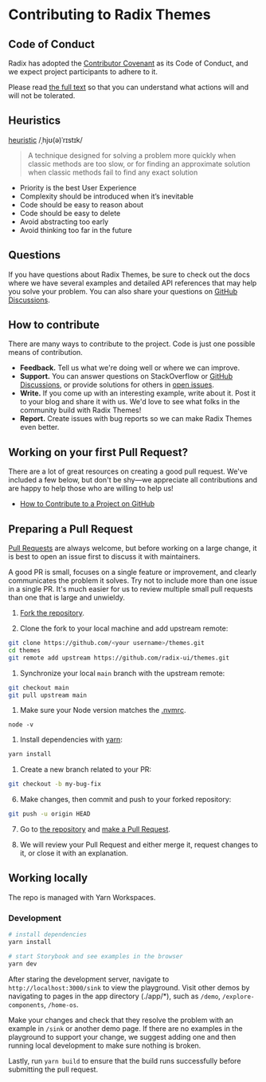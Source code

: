 # Contributing to Radix Themes

## Code of Conduct

Radix has adopted the [Contributor Covenant](https://www.contributor-covenant.org/) as its Code of Conduct, and we expect project participants to adhere to it.

Please read [the full text](/CODE_OF_CONDUCT.md) so that you can understand what actions will and will not be tolerated.

## Heuristics

[heuristic](<https://en.wikipedia.org/wiki/Heuristic_(computer_science)>)
/ˌhjʊ(ə)ˈrɪstɪk/

> A technique designed for solving a problem more quickly when classic methods are too slow, or for finding an approximate solution when classic methods fail to find any exact solution

- Priority is the best User Experience
- Complexity should be introduced when it’s inevitable
- Code should be easy to reason about
- Code should be easy to delete
- Avoid abstracting too early
- Avoid thinking too far in the future

## Questions

If you have questions about Radix Themes, be sure to check out the docs where we have several examples and detailed API references that may help you solve your problem. You can also share your questions on [GitHub Discussions](https://github.com/radix-ui/themes/discussions).

## How to contribute

There are many ways to contribute to the project. Code is just one possible means of contribution.

- **Feedback.** Tell us what we're doing well or where we can improve.
- **Support.** You can answer questions on StackOverflow or [GitHub Discussions](https://github.com/radix-ui/themes/discussions), or provide solutions for others in [open issues](https://github.com/radix-ui/themes/issues).
- **Write.** If you come up with an interesting example, write about it. Post it to your blog and share it with us. We'd love to see what folks in the community build with Radix Themes!
- **Report.** Create issues with bug reports so we can make Radix Themes even better.

## Working on your first Pull Request?

There are a lot of great resources on creating a good pull request. We've included a few below, but don't be shy—we appreciate all contributions and are happy to help those who are willing to help us!

- [How to Contribute to a Project on GitHub](https://egghead.io/courses/how-to-contribute-to-an-open-source-project-on-github)

## Preparing a Pull Request

[Pull Requests](https://docs.github.com/en/free-pro-team@latest/github/collaborating-with-issues-and-pull-requests/creating-a-pull-request) are always welcome, but before working on a large change, it is best to open an issue first to discuss it with maintainers.

A good PR is small, focuses on a single feature or improvement, and clearly communicates the problem it solves. Try not to include more than one issue in a single PR. It's much easier for us to review multiple small pull requests than one that is large and unwieldy.

1. [Fork the repository](https://docs.github.com/en/free-pro-team@latest/github/getting-started-with-github/fork-a-repo).

2. Clone the fork to your local machine and add upstream remote:

```sh
git clone https://github.com/<your username>/themes.git
cd themes
git remote add upstream https://github.com/radix-ui/themes.git
```

1. Synchronize your local `main` branch with the upstream remote:

```sh
git checkout main
git pull upstream main
```

1. Make sure your Node version matches the [.nvmrc](../.nvmrc).

```
node -v
```

1. Install dependencies with [yarn](https://yarnpkg.com):

```sh
yarn install
```

1. Create a new branch related to your PR:

```sh
git checkout -b my-bug-fix
```

6. Make changes, then commit and push to your forked repository:

```sh
git push -u origin HEAD
```

7. Go to [the repository](https://github.com/radix-ui/themes/pulls) and [make a Pull Request](https://docs.github.com/en/free-pro-team@latest/github/collaborating-with-issues-and-pull-requests/creating-a-pull-request).

8. We will review your Pull Request and either merge it, request changes to it, or close it with an explanation.

## Working locally

The repo is managed with Yarn Workspaces.

### Development

```bash
# install dependencies
yarn install

# start Storybook and see examples in the browser
yarn dev
```

After staring the development server, navigate to `http://localhost:3000/sink` to view the playground. Visit other demos by navigating to pages in the app directory (./app/\*), such as `/demo`, `/explore-components`, `/home-os`.

Make your changes and check that they resolve the problem with an example in `/sink` or another demo page. If there are no examples in the playground to support your change, we suggest adding one and then running local development to make sure nothing is broken.

Lastly, run `yarn build` to ensure that the build runs successfully before submitting the pull request.
